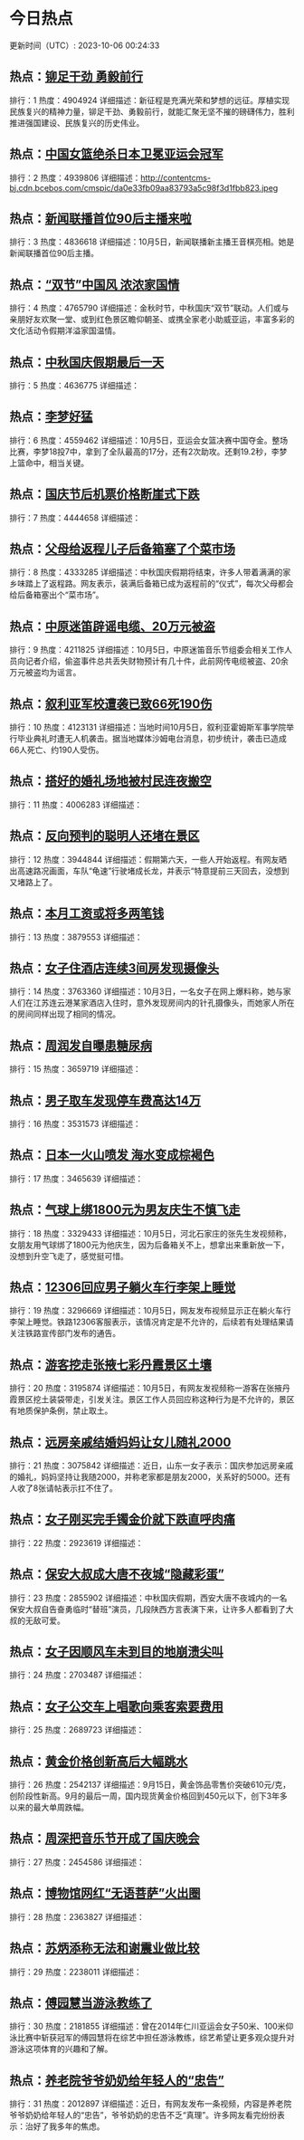 # 今日热点

更新时间（UTC）: 2023-10-06 00:24:33

## 热点：[铆足干劲 勇毅前行](https://cn.bing.com/search?q=铆足干劲勇毅前行)
排行：1
热度：4904924
详细描述：新征程是充满光荣和梦想的远征。厚植实现民族复兴的精神力量，铆足干劲、勇毅前行，就能汇聚无坚不摧的磅礴伟力，胜利推进强国建设、民族复兴的历史伟业。

## 热点：[中国女篮绝杀日本卫冕亚运会冠军](https://cn.bing.com/search?q=中国女篮绝杀日本卫冕亚运会冠军)
排行：2
热度：4939806
详细描述：http://contentcms-bj.cdn.bcebos.com/cmspic/da0e33fb09aa83793a5c98f3d1fbb823.jpeg

## 热点：[新闻联播首位90后主播来啦](https://cn.bing.com/search?q=新闻联播首位90后主播来啦)
排行：3
热度：4836618
详细描述：10月5日，新闻联播新主播王音棋亮相。她是新闻联播首位90后主播。

## 热点：[“双节”中国风 浓浓家国情](https://cn.bing.com/search?q=“双节”中国风浓浓家国情)
排行：4
热度：4765790
详细描述：金秋时节，中秋国庆“双节”联动。人们或与亲朋好友欢聚一堂、或到红色景区瞻仰朝圣、或携全家老小助威亚运，丰富多彩的文化活动令假期洋溢家国温情。

## 热点：[中秋国庆假期最后一天](https://cn.bing.com/search?q=中秋国庆假期最后一天)
排行：5
热度：4636775
详细描述：

## 热点：[李梦好猛](https://cn.bing.com/search?q=李梦好猛)
排行：6
热度：4559462
详细描述：10月5日，亚运会女篮决赛中国夺金。整场比赛，李梦18投7中，拿到了全队最高的17分，还有2次助攻。还剩19.2秒，李梦上篮命中，相当关键。

## 热点：[国庆节后机票价格断崖式下跌](https://cn.bing.com/search?q=国庆节后机票价格断崖式下跌)
排行：7
热度：4444658
详细描述：

## 热点：[父母给返程儿子后备箱塞了个菜市场](https://cn.bing.com/search?q=父母给返程儿子后备箱塞了个菜市场)
排行：8
热度：4333285
详细描述：中秋国庆假期将结束，许多人带着满满的家乡味踏上了返程路。网友表示，装满后备箱已成为返程前的“仪式”，每次父母都会给后备箱塞出个“菜市场”。

## 热点：[中原迷笛辟谣电缆、20万元被盗](https://cn.bing.com/search?q=中原迷笛辟谣电缆、20万元被盗)
排行：9
热度：4211825
详细描述：10月5日，中原迷笛音乐节组委会相关工作人员向记者介绍，偷盗事件总共丢失财物预计有几十件，此前网传电缆被盗、20余万元被盗均为谣言。

## 热点：[叙利亚军校遭袭已致66死190伤](https://cn.bing.com/search?q=叙利亚军校遭袭已致66死190伤)
排行：10
热度：4123131
详细描述：当地时间10月5日，叙利亚霍姆斯军事学院举行毕业典礼时遭无人机袭击。据当地媒体沙姆电台消息，初步统计，袭击已造成66人死亡、约190人受伤。

## 热点：[搭好的婚礼场地被村民连夜搬空](https://cn.bing.com/search?q=搭好的婚礼场地被村民连夜搬空)
排行：11
热度：4006283
详细描述：

## 热点：[反向预判的聪明人还堵在景区](https://cn.bing.com/search?q=反向预判的聪明人还堵在景区)
排行：12
热度：3944844
详细描述：假期第六天，一些人开始返程。有网友晒出高速路况画面，车队“龟速”行驶堵成长龙，并表示“特意提前三天回去，没想到又堵路上了。

## 热点：[本月工资或将多两笔钱](https://cn.bing.com/search?q=本月工资或将多两笔钱)
排行：13
热度：3879553
详细描述：

## 热点：[女子住酒店连续3间房发现摄像头](https://cn.bing.com/search?q=女子住酒店连续3间房发现摄像头)
排行：14
热度：3763360
详细描述：10月3日，一名女子在网上爆料称，她与家人们在江苏连云港某家酒店入住时，意外发现房间内的针孔摄像头，而她家人所在的房间同样出现了相同的情况。

## 热点：[周润发自曝患糖尿病](https://cn.bing.com/search?q=周润发自曝患糖尿病)
排行：15
热度：3659719
详细描述：

## 热点：[男子取车发现停车费高达14万](https://cn.bing.com/search?q=男子取车发现停车费高达14万)
排行：16
热度：3531573
详细描述：

## 热点：[日本一火山喷发 海水变成棕褐色](https://cn.bing.com/search?q=日本一火山喷发海水变成棕褐色)
排行：17
热度：3465639
详细描述：

## 热点：[气球上绑1800元为男友庆生不慎飞走](https://cn.bing.com/search?q=气球上绑1800元为男友庆生不慎飞走)
排行：18
热度：3329433
详细描述：10月5日，河北石家庄的张先生发视频称，女朋友用气球绑了1800元为他庆生，因为后备箱关不上，想拿出来重新放一下，没想到升空飞走了，感觉挺可惜。

## 热点：[12306回应男子躺火车行李架上睡觉](https://cn.bing.com/search?q=12306回应男子躺火车行李架上睡觉)
排行：19
热度：3296669
详细描述：10月5日，网友发布视频显示正在躺火车行李架上睡觉。铁路12306客服表示，该情况肯定是不允许的，后续若有处理结果请关注铁路宣传部门发布的通告。

## 热点：[游客挖走张掖七彩丹霞景区土壤](https://cn.bing.com/search?q=游客挖走张掖七彩丹霞景区土壤)
排行：20
热度：3195874
详细描述：10月5日，有网友发视频称一游客在张掖丹霞景区挖土装袋带走，引发关注。景区工作人员回应称这种行为是不允许的，景区有地质保护条例，禁止取土。

## 热点：[远房亲戚结婚妈妈让女儿随礼2000](https://cn.bing.com/search?q=远房亲戚结婚妈妈让女儿随礼2000)
排行：21
热度：3075842
详细描述：近日，山东一女子表示：国庆参加远房亲戚的婚礼，妈妈坚持让我随2000，并称老家都是朋友2000，关系好的5000。还有人收了8张请帖表示扛不住了。

## 热点：[女子刚买完手镯金价就下跌直呼肉痛](https://cn.bing.com/search?q=女子刚买完手镯金价就下跌直呼肉痛)
排行：22
热度：2923619
详细描述：

## 热点：[保安大叔成大唐不夜城“隐藏彩蛋”](https://cn.bing.com/search?q=保安大叔成大唐不夜城“隐藏彩蛋”)
排行：23
热度：2855902
详细描述：中秋国庆假期，西安大唐不夜城内的一名保安大叔自告奋勇临时“替班”演员，几段陕西方言表演下来，让许多人都看到了大叔的无敌可爱。

## 热点：[女子因顺风车未到目的地崩溃尖叫](https://cn.bing.com/search?q=女子因顺风车未到目的地崩溃尖叫)
排行：24
热度：2703487
详细描述：

## 热点：[女子公交车上唱歌向乘客索要费用](https://cn.bing.com/search?q=女子公交车上唱歌向乘客索要费用)
排行：25
热度：2689723
详细描述：

## 热点：[黄金价格创新高后大幅跳水](https://cn.bing.com/search?q=黄金价格创新高后大幅跳水)
排行：26
热度：2542137
详细描述：9月15日，黄金饰品零售价突破610元/克，创阶段性新高。9月的最后一周，国内现货黄金价格回到450元以下，创下3年多以来的最大单周跌幅。

## 热点：[周深把音乐节开成了国庆晚会](https://cn.bing.com/search?q=周深把音乐节开成了国庆晚会)
排行：27
热度：2454586
详细描述：

## 热点：[博物馆网红“无语菩萨”火出圈](https://cn.bing.com/search?q=博物馆网红“无语菩萨”火出圈)
排行：28
热度：2363827
详细描述：

## 热点：[苏炳添称无法和谢震业做比较](https://cn.bing.com/search?q=苏炳添称无法和谢震业做比较)
排行：29
热度：2238011
详细描述：

## 热点：[傅园慧当游泳教练了](https://cn.bing.com/search?q=傅园慧当游泳教练了)
排行：30
热度：2181855
详细描述：曾在2014年仁川亚运会女子50米、100米仰泳比赛中斩获冠军的傅园慧将在综艺中担任游泳教练，综艺希望让更多观众提升对游泳这项体育的兴趣和了解。

## 热点：[养老院爷爷奶奶给年轻人的“忠告”](https://cn.bing.com/search?q=养老院爷爷奶奶给年轻人的“忠告”)
排行：31
热度：2012897
详细描述：近日，有网友发布一条视频，内容是养老院爷爷奶奶给年轻人的“忠告”，爷爷奶奶的忠告不乏“真理”。许多网友看完纷纷表示：治好了我多年的焦虑。

